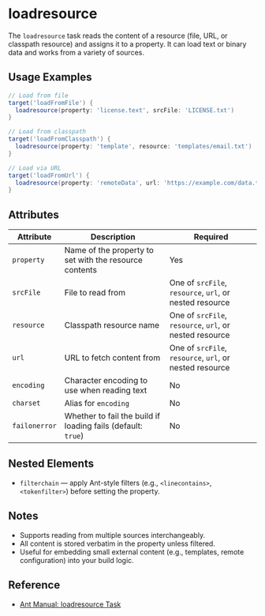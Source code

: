 # loadresource

The `loadresource` task reads the content of a resource (file, URL, or classpath resource) and assigns it to a property. It can load text or binary data and works from a variety of sources.

## Usage Examples

```groovy
// Load from file
target('loadFromFile') {
  loadresource(property: 'license.text', srcFile: 'LICENSE.txt')
}

// Load from classpath
target('loadFromClasspath') {
  loadresource(property: 'template', resource: 'templates/email.txt')
}

// Load via URL
target('loadFromUrl') {
  loadresource(property: 'remoteData', url: 'https://example.com/data.txt')
}
```

## Attributes

| Attribute     | Description                                                  | Required                                                |
|---------------|--------------------------------------------------------------|---------------------------------------------------------|
| `property`    | Name of the property to set with the resource contents       | Yes                                                     |
| `srcFile`     | File to read from                                            | One of `srcFile`, `resource`, `url`, or nested resource |
| `resource`    | Classpath resource name                                      | One of `srcFile`, `resource`, `url`, or nested resource |
| `url`         | URL to fetch content from                                    | One of `srcFile`, `resource`, `url`, or nested resource |
| `encoding`    | Character encoding to use when reading text                  | No                                                      |
| `charset`     | Alias for `encoding`                                         | No                                                      |
| `failonerror` | Whether to fail the build if loading fails (default: `true`) | No                                                      |

## Nested Elements

- `filterchain` — apply Ant-style filters (e.g., `<linecontains>`, `<tokenfilter>`) before setting the property.

## Notes

- Supports reading from multiple sources interchangeably.
- All content is stored verbatim in the property unless filtered.
- Useful for embedding small external content (e.g., templates, remote configuration) into your build logic.

## Reference

- [Ant Manual: loadresource Task](https://ant.apache.org/manual/Tasks/loadresource.html)
